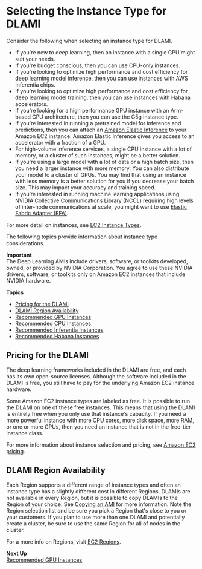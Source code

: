 # Selecting the Instance Type for DLAMI<a name="instance-select"></a>

Consider the following when selecting an instance type for DLAMI\.
+ If you're new to deep learning, then an instance with a single GPU might suit your needs\.
+ If you're budget conscious, then you can use CPU\-only instances\.
+ If you're looking to optimize high performance and cost efficiency for deep learning model inference, then you can use instances with AWS Inferentia chips\.
+ If you're looking to optimize high performance and cost efficiency for deep learning model training, then you can use instances with Habana accelerators\.
+ If you're looking for a high performance GPU instance with an Arm\-based CPU architecture, then you can use the G5g instance type\.
+  If you're interested in running a pretrained model for inference and predictions, then you can attach an [Amazon Elastic Inference](https://docs.aws.amazon.com/elastic-inference/latest/developerguide/what-is-ei.html) to your Amazon EC2 instance\. Amazon Elastic Inference gives you access to an accelerator with a fraction of a GPU\.
+ For high\-volume inference services, a single CPU instance with a lot of memory, or a cluster of such instances, might be a better solution\. 
+  If you're using a large model with a lot of data or a high batch size, then you need a larger instance with more memory\. You can also distribute your model to a cluster of GPUs\. You may find that using an instance with less memory is a better solution for you if you decrease your batch size\. This may impact your accuracy and training speed\.
+  If you’re interested in running machine learning applications using NVIDIA Collective Communications Library \(NCCL\) requiring high levels of inter\-node communications at scale, you might want to use [ Elastic Fabric Adapter \(EFA\)](https://docs.aws.amazon.com/dlami/latest/devguide/tutorial-efa-launching.html)\.

For more detail on instances, see [EC2 Instance Types](https://aws.amazon.com/ec2/instance-types/)\.

The following topics provide information about instance type considerations\. 

**Important**  
The Deep Learning AMIs include drivers, software, or toolkits developed, owned, or provided by NVIDIA Corporation\. You agree to use these NVIDIA drivers, software, or toolkits only on Amazon EC2 instances that include NVIDIA hardware\.

**Topics**
+ [Pricing for the DLAMI](#pricing)
+ [DLAMI Region Availability](#region)
+ [Recommended GPU Instances](gpu.md)
+ [Recommended CPU Instances](cpu.md)
+ [Recommended Inferentia Instances](inferentia.md)
+ [Recommended Habana Instances](habana.md)

## Pricing for the DLAMI<a name="pricing"></a>

The deep learning frameworks included in the DLAMI are free, and each has its own open\-source licenses\. Although the software included in the DLAMI is free, you still have to pay for the underlying Amazon EC2 instance hardware\.

Some Amazon EC2 instance types are labeled as free\. It is possible to run the DLAMI on one of these free instances\. This means that using the DLAMI is entirely free when you only use that instance's capacity\. If you need a more powerful instance with more CPU cores, more disk space, more RAM, or one or more GPUs, then you need an instance that is not in the free\-tier instance class\.

For more information about instance selection and pricing, see [Amazon EC2 pricing](http://aws.amazon.com/ec2/pricing/)\.

## DLAMI Region Availability<a name="region"></a>

Each Region supports a different range of instance types and often an instance type has a slightly different cost in different Regions\. DLAMIs are not available in every Region, but it is possible to copy DLAMIs to the Region of your choice\. See [Copying an AMI](https://docs.aws.amazon.com/AWSEC2/latest/UserGuide/CopyingAMIs.html) for more information\. Note the Region selection list and be sure you pick a Region that's close to you or your customers\. If you plan to use more than one DLAMI and potentially create a cluster, be sure to use the same Region for all of nodes in the cluster\.

For a more info on Regions, visit [EC2 Regions](https://docs.aws.amazon.com/general/latest/gr/rande.html#ec2_region)\.

**Next Up**  
[Recommended GPU Instances](gpu.md)